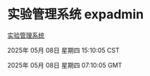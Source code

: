 # 实验管理系统 expadmin
[实验管理系统](http://219.139.198.41:56808/expadmin-782313d2-e1b1-4ea7-932e-3a55e6a1a4d0/)

2025年 05月 08日 星期四 15:10:05 CST

2025年 05月 08日 星期四 07:10:05 GMT
